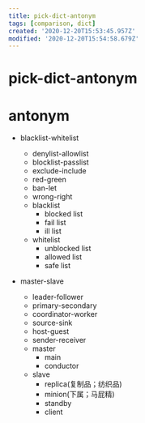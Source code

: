 ```yaml
---
title: pick-dict-antonym
tags: [comparison, dict]
created: '2020-12-20T15:53:45.957Z'
modified: '2020-12-20T15:54:58.679Z'
---
```


# pick-dict-antonym

# antonym

- blacklist-whitelist
  - denylist-allowlist
  - blocklist-passlist
  - exclude-include
  - red-green
  - ban-let
  - wrong-right
  - blacklist
    - blocked list
    - fail list
    - ill list
  - whitelist
    - unblocked list
    - allowed list
    - safe list

- master-slave
  - leader-follower
  - primary-secondary
  - coordinator-worker
  - source-sink
  - host-guest
  - sender-receiver
  - master
    - main
    - conductor
  - slave
    - replica(复制品；纺织品)
    - minion(下属；马屁精)
    - standby
    - client

